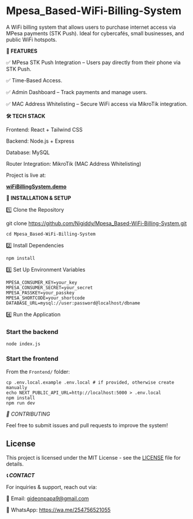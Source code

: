 # Mpesa_Based-WiFi-Billing-System
A WiFi billing system that allows users to purchase internet access via MPesa payments (STK Push). Ideal for cybercafés, small businesses, and public WiFi hotspots.

**📌 FEATURES**

✅ MPesa STK Push Integration – Users pay directly from their phone via STK Push.

✅ Time-Based Access.

✅ Admin Dashboard – Track payments and manage users.

✅ MAC Address Whitelisting – Secure WiFi access via MikroTik integration.


**🛠️ TECH STACK**

Frontend: React + Tailwind CSS

Backend: Node.js + Express

Database: MySQL

Router Integration: MikroTik (MAC Address Whitelisting)

Project is live at:

**[wiFiBillingSystem.demo](https://v0-wi-fi-billing-system-seven.vercel.app/)**


**🔧 INSTALLATION & SETUP**

1️⃣ Clone the Repository

git clone https://github.com/Nigiddy/Mpesa_Based-WiFi-Billing-System.git


`cd Mpesa_Based-WiFi-Billing-System`



2️⃣ Install Dependencies


`npm install`



3️⃣ Set Up Environment Variables


```
MPESA_CONSUMER_KEY=your_key
MPESA_CONSUMER_SECRET=your_secret
MPESA_PASSKEY=your_passkey
MPESA_SHORTCODE=your_shortcode
DATABASE_URL=mysql://user:password@localhost/dbname
```



4️⃣ Run the Application


### Start the backend
`node index.js`

### Start the frontend
From the `Frontend/` folder:
```
cp .env.local.example .env.local # if provided, otherwise create manually
echo NEXT_PUBLIC_API_URL=http://localhost:5000 > .env.local
npm install
npm run dev
```




*🤝 CONTRIBUTING*

Feel free to submit issues and pull requests to improve the system!



## License
This project is licensed under the MIT License - see the [LICENSE](LICENSE) file for details.






***📞 CONTACT***

For inquiries & support, reach out via:

📧 Email: gideonpapa9@gmail.com

📱 WhatsApp: https://wa.me/254756521055

